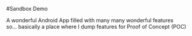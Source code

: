 
#Sandbox Demo 

A wonderful Android App filled with many many wonderful features<br />
so... basically a place where I dump features for Proof of Concept (POC)
